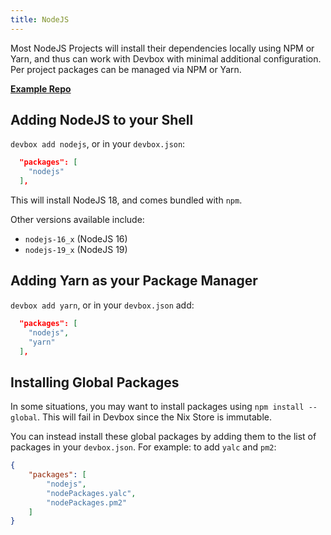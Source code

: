 ```yaml
---
title: NodeJS
---
```


Most NodeJS Projects will install their dependencies locally using NPM or Yarn, and thus can work with Devbox with minimal additional configuration. Per project packages can be managed via NPM or Yarn.

[**Example Repo**](https://github.com/jetpack-io/devbox-examples/tree/main/development/nodejs)

## Adding NodeJS to your Shell

`devbox add nodejs`, or in your `devbox.json`:
```json
  "packages": [
    "nodejs"
  ],
```

This will install NodeJS 18, and comes bundled with `npm`. 

Other versions available include: 

* `nodejs-16_x` (NodeJS 16)
* `nodejs-19_x` (NodeJS 19)

## Adding Yarn as your Package Manager

`devbox add yarn`, or in your `devbox.json` add: 
```json
  "packages": [
    "nodejs",
    "yarn"
  ],
```

## Installing Global Packages

In some situations, you may want to install packages using `npm install --global`. This will fail in Devbox since the Nix Store is immutable. 

You can instead install these global packages by adding them to the list of packages in your `devbox.json`. For example: to add `yalc` and `pm2`: 

```json
{
    "packages": [
        "nodejs",
        "nodePackages.yalc",
        "nodePackages.pm2"
    ]
}
```